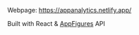 Webpage: https://appanalytics.netlify.app/

Built with React & [AppFigures](https://docs.appfigures.com/) API
